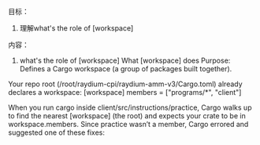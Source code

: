 目标：
1. 理解what's the role of 
[workspace]


内容：
1. what's the role of  [workspace]
What [workspace] does
Purpose: Defines a Cargo workspace (a group of packages built together).


Your repo root (/root/raydium-cpi/raydium-amm-v3/Cargo.toml) already declares a workspace:
[workspace]
members = ["programs/*", "client"]

When you run cargo inside client/src/instructions/practice, Cargo walks up to find the nearest [workspace] (the root) and expects your crate to be in workspace.members. Since practice wasn’t a member, Cargo errored and suggested one of these fixes: